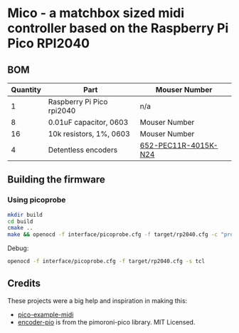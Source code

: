 # Mico - a matchbox sized midi controller based on the Raspberry Pi Pico RPI2040

## BOM

| Quantity | Part | Mouser Number |
|---|---|---|
| 1 | Raspberry Pi Pico rpi2040 | n/a |
| 8 | 0.01uF capacitor, 0603 | Mouser Number |
| 16 | 10k resistors, 1%, 0603 | Mouser Number |
| 4 | Detentless encoders | [652-PEC11R-4015K-N24](https://no.mouser.com/ProductDetail/652-PEC11R-4015K-N24) |


## Building the firmware

### Using picoprobe

```bash
mkdir build
cd build 
cmake ..
make && openocd -f interface/picoprobe.cfg -f target/rp2040.cfg -c "program mico.elf verify reset exit"
```
Debug:
```bash
openocd -f interface/picoprobe.cfg -f target/rp2040.cfg -s tcl
```



## Credits

These projects were a big help and inspiration in making this:
- [pico-example-midi](https://github.com/infovore/pico-example-midi)
- [encoder-pio](https://github.com/pimoroni/pimoroni-pico) is from the pimoroni-pico library. MIT Licensed.
